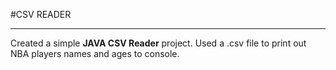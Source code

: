 #CSV READER
___ 

Created a simple **JAVA CSV Reader** project. Used a .csv file to print out
NBA players names and ages to console.